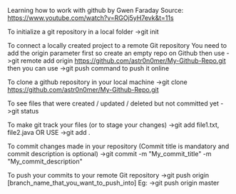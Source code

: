 Learning how to work with github by Gwen Faraday
Source: https://www.youtube.com/watch?v=RGOj5yH7evk&t=11s

To initialize a git repository in a local folder
	->git init

To connect a locally created project to a remote Git repository
You need to add the origin parameter first so create an empty repo on Github
	then use ->git remote add origin https://github.com/astr0n0mer/My-Github-Repo.git
	then you can use ->git push command to push it online

To clone a github repository in your local machine
	->git clone https://github.com/astr0n0mer/My-Github-Repo.git

To see files that were created / updated / deleted but not committed yet
	->git status

To make git track your files (or to stage your changes)
	->git add file1.txt, file2.java
	OR USE ->git add .

To commit changes made in your repository (Commit title is mandatory and commit description is optional)
	->git commit -m "My_commit_title" -m "My_commit_description"

To push your commits to your remote Git repository
	->git push origin [branch_name_that_you_want_to_push_into]
	Eg: ->git push origin master
